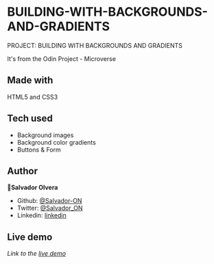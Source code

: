 # BUILDING-WITH-BACKGROUNDS-AND-GRADIENTS
PROJECT: BUILDING WITH BACKGROUNDS AND GRADIENTS

It's from the Odin Project - Microverse

## Made with
HTML5 and CSS3

## Tech used
* Background images
* Background color gradients
* Buttons & Form

## Author

👤**Salvador Olvera**

- Github: [@Salvador-ON](https://github.com/Salvador-ON)
- Twitter: [@Salvador_ON](https://twitter.com/Salvador_ON)
- Linkedin: [linkedin](https://www.linkedin.com/in/salvador-olvera-n//
)

## Live demo
*Link to the [live demo](https://rawcdn.githack.com/Salvador-ON/BUILDING-WITH-BACKGROUNDS-AND-GRADIENTS/e5b096d6d20f122e89b393660603fc662ec87f87/index.html)*